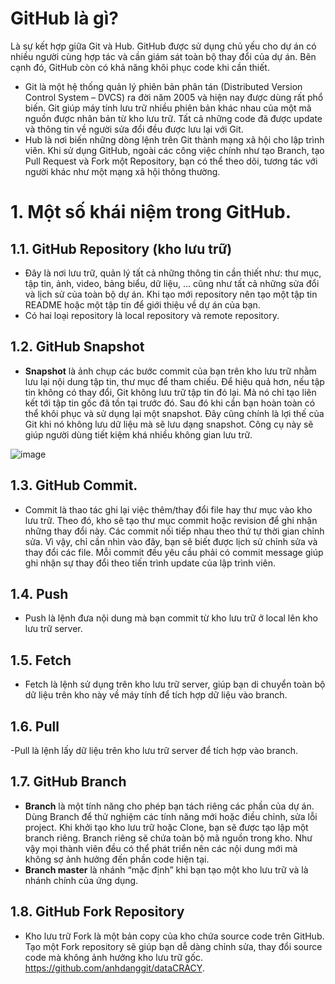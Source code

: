 # GitHub là gì?
Là sự kết hợp giữa Git và Hub. GitHub được sử dụng chủ yếu cho dự án có nhiều người cùng hợp tác và cần giám sát toàn bộ thay đổi của dự án. Bên cạnh đó, GitHub còn có khả năng khôi phục code khi cần thiết. 
- Git là một hệ thống quản lý phiên bản phân tán (Distributed Version Control System – DVCS) ra đời năm 2005 và hiện nay được dùng rất phổ biến. Git giúp máy tính lưu trữ nhiều phiên bản khác nhau của một mã nguồn được nhân bản từ kho lưu trữ. Tất cả những code đã được update và thông tin về người sửa đổi đều được lưu lại với Git.
- Hub là nơi biến những dòng lệnh trên Git thành mạng xã hội cho lập trình viên.
Khi sử dụng GitHub, ngoài các công việc chính như tạo Branch, tạo Pull Request và Fork một Repository, bạn có thể theo dõi, tương tác với người khác như một mạng xã hội thông thường.
# 1. Một số khái niệm trong GitHub.
## 1.1. GitHub Repository (kho lưu trữ)
- Đây là nơi lưu trữ, quản lý tất cả những thông tin cần thiết như: thư mục, tập tin, ảnh, video, bảng biểu, dữ liệu, ... cũng như tất cả những sửa đổi và lịch sử của toàn bộ dự án. Khi tạo mới repository nên tạo một tập tin README hoặc một tập tin để giới thiệu về dự án của bạn.
- Có hai loại repository là local repository và remote repository.
## 1.2. GitHub Snapshot
- **Snapshot** là ảnh chụp các bước commit của bạn trên kho lưu trữ nhằm lưu lại nội dung tập tin, thư mục để tham chiếu. Để hiệu quả hơn, nếu tập tin không có thay đổi, Git không lưu trữ tập tin đó lại. Mà nó chỉ tạo liên kết tới tập tin gốc đã tồn tại trước đó. Sau đó khi cần bạn hoàn toàn có thể khôi phục và sử dụng lại một snapshot. Đây cũng chính là lợi thế của Git khi nó không lưu dữ liệu mà sẽ lưu dạng snapshot. Công cụ này sẽ giúp người dùng tiết kiệm khá nhiều không gian lưu trữ.


![image](https://user-images.githubusercontent.com/55431344/115151608-d3de5000-a097-11eb-8999-c3daef13f128.png)
## 1.3. GitHub Commit.
- Commit là thao tác ghi lại việc thêm/thay đổi file hay thư mục vào kho lưu trữ. Theo đó, kho sẽ tạo thư mục commit hoặc revision để ghi nhận những thay đổi này. Các commit nối tiếp nhau theo thứ tự thời gian chỉnh sửa. Vì vậy, chỉ cần nhìn vào đây, bạn sẽ biết được lịch sử chỉnh sửa và thay đổi các file. Mỗi commit đều yêu cầu phải có commit message giúp ghi nhận sự thay đổi theo tiến trình update của lập trình viên.
## 1.4. Push
- Push là lệnh đưa nội dung mà bạn commit từ kho lưu trữ ở local lên kho lưu trữ server.
## 1.5. Fetch
- Fetch là lệnh sử dụng trên kho lưu trữ server, giúp bạn di chuyển toàn bộ dữ liệu trên kho này về máy tính để tích hợp dữ liệu vào branch.
## 1.6. Pull
-Pull là lệnh lấy dữ liệu trên kho lưu trữ server để tích hợp vào branch.
## 1.7. GitHub Branch
- **Branch** là một tính năng cho phép bạn tách riêng các phần của dự án. Dùng Branch để thử nghiệm các tính năng mới hoặc điều chỉnh, sửa lỗi project. Khi khởi tạo kho lưu trữ hoặc Clone, bạn sẽ được tạo lập một branch riêng. Branch riêng sẽ chứa toàn bộ mã nguồn trong kho. Như vậy mọi thành viên đều có thể phát triển nên các nội dung mới mà không sợ ảnh hưởng đến phần code hiện tại.
- **Branch master** là nhánh “mặc định” khi bạn tạo một kho lưu trữ và là nhánh chính của ứng dụng.
## 1.8. GitHub Fork Repository
- Kho lưu trữ Fork là một bản copy của kho chứa source code trên GitHub. Tạo một Fork repository sẽ giúp bạn dễ dàng chỉnh sửa, thay đổi source code mà không ảnh hưởng kho lưu trữ gốc. https://github.com/anhdanggit/dataCRACY.
